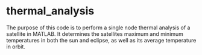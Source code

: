 # thermal_analysis

The purpose of this code is to perform a single node thermal analysis of a satellite in MATLAB. It determines the satellites maximum and minimum temperatures in both the sun and eclipse, as well as its average temperature in orbit.
